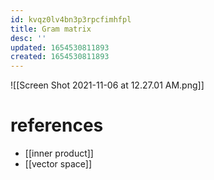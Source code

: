 ```yaml
---
id: kvqz0lv4bn3p3rpcfimhfpl
title: Gram matrix
desc: ''
updated: 1654530811893
created: 1654530811893
---
```

![[Screen Shot 2021-11-06 at 12.27.01 AM.png]]
# references
- [[inner product]]
- [[vector space]]
